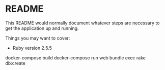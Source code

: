 # README

This README would normally document whatever steps are necessary to get the
application up and running.

Things you may want to cover:

* Ruby version
2.5.5

docker-compose build
docker-compose run web bundle exec rake db:create